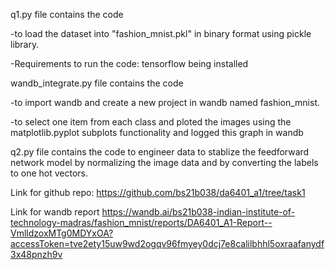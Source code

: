 q1.py file contains the code 

-to load the dataset into "fashion_mnist.pkl" in binary format using pickle library.

-Requirements to run the code: tensorflow being installed

wandb_integrate.py file contains the code 

-to import wandb and create a new project in wandb named fashion_mnist.

-to select one item from each class and ploted the images using the matplotlib.pyplot subplots functionality and logged this graph in wandb

q2.py file contains the code to engineer data to stablize the feedforward network model by normalizing the image data and by converting the labels to one hot vectors.

Link for github repo:
https://github.com/bs21b038/da6401_a1/tree/task1

Link for wandb report
https://wandb.ai/bs21b038-indian-institute-of-technology-madras/fashion_mnist/reports/DA6401_A1-Report--VmlldzoxMTg0MDYxOA?accessToken=tve2ety15uw9wd2ogqv96fmyey0dcj7e8calilbhhl5oxraafanydf3x48pnzh9v





